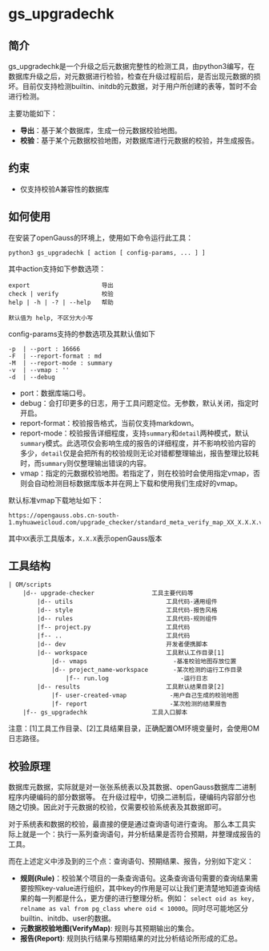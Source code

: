 # gs_upgradechk

## 简介
gs_upgradechk是一个升级之后元数据完整性的检测工具，由python3编写，在数据库升级之后，对元数据进行检验，检查在升级过程前后，是否出现元数据的损坏。目前仅支持检测builtin、initdb的元数据，对于用户所创建的表等，暂时不会进行检测。

主要功能如下：
- **导出**：基于某个数据库，生成一份元数据校验地图。
- **校验**：基于某个元数据校验地图，对数据库进行元数据的校验，并生成报告。


## 约束
- 仅支持校验A兼容性的数据库


## 如何使用
在安装了openGauss的环境上，使用如下命令运行此工具：
```angular2html
python3 gs_upgradechk [ action [ config-params, ... ] ]
```
其中action支持如下参数选项：
```angular2html
export                    导出
check | verify            校验
help | -h | -? | --help   帮助

默认值为 help, 不区分大小写
```

config-params支持的参数选项及其默认值如下
```config
-p  | --port : 16666
-F  | --report-format : md
-M  | --report-mode : summary
-v  | --vmap : ''
-d  | --debug
```

- port：数据库端口号。
- debug：会打印更多的日志，用于工具问题定位。无参数，默认关闭，指定时开启。
- report-format：校验报告格式，当前仅支持markdown。
- report-mode：校验报告详细程度，支持`summary`和`detail`两种模式，默认`summary`模式。此选项仅会影响生成的报告的详细程度，并不影响校验内容的多少，`detail`仅是会把所有的校验规则无论对错都整理输出，报告整理比较耗时，而`summary`则仅整理输出错误的内容。
- vmap：指定的元数据校验地图。若指定了，则在校验时会使用指定vmap，否则会自动检测目标数据库版本并在网上下载和使用我们生成好的vmap。

默认标准vmap下载地址如下：
```angular2html
https://opengauss.obs.cn-south-1.myhuaweicloud.com/upgrade_checker/standard_meta_verify_map_XX_X.X.X.vmap
```
其中`XX`表示工具版本，`X.X.X`表示openGauss版本


## 工具结构
```dir introduce
| OM/scripts
    |d-- upgrade-checker                工具主要代码等
        |d-- utils                          工具代码-通用组件
        |d-- style                          工具代码-报告风格
        |d-- rules                          工具代码-规则组件
        |f-- project.py                     工具代码
        |f-- ..                             工具代码
        |d-- dev                            开发者便携脚本
        |d-- workspace                      工具默认工作目录[1]
            |d-- vmaps                        -基准校验地图存放位置
            |d-- project_name-workspace       -某次检测的运行工作目录
                |f-- run.log                    -运行日志
        |d-- results                        工具默认结果目录[2]
            |f- user-created-vmap            -用户自己生成的校验地图
            |f- report                       -某次检测的结果报告
    |f-- gs_upgradechk                  工具入口脚本
```

注意：[1]工具工作目录、[2]工具结果目录，正确配置OM环境变量时，会使用OM日志路径。

## 校验原理
数据库元数据，实际就是对一张张系统表以及其数据、openGauss数据库二进制程序内硬编码的部分数据等。
在升级过程中，切换二进制后，硬编码内容部分也随之切换。因此对于元数据的校验，仅需要校验系统表及其数据即可。

对于系统表和数据的校验，最直接的便是通过查询语句进行查询。
那么本工具实际上就是一个：执行一系列查询语句，并分析结果是否符合预期，并整理成报告的工具。

而在上述定义中涉及到的三个点：查询语句、预期结果、报告，分别如下定义：
- **规则(Rule)**：校验某个项目的一条查询语句。这条查询语句需要的查询结果需要按照key-value进行组织，其中key的作用是可以让我们更清楚地知道查询结果的每一列都是什么，更方便的进行整理分析。例如： `select oid as key, relname as val from pg_class where oid < 10000`。同时尽可能地区分builtin、initdb、user的数据。
- **元数据校验地图(VerifyMap)**: 规则与其预期输出的集合。
- **报告(Report)**: 规则执行结果与预期结果的对比分析结论所形成的汇总。
